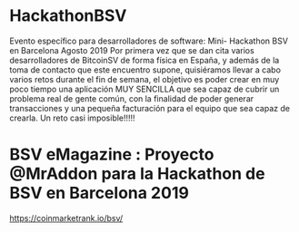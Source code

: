 # HackathonBSV
Evento específico para desarrolladores de software:  Mini- Hackathon BSV en Barcelona Agosto 2019 Por primera vez que se dan cita varios desarrolladores de BitcoinSV de forma física en España, y además de la toma de contacto que este encuentro supone, quisiéramos llevar a cabo varios retos durante el fin de semana, el objetivo es poder crear en muy poco tiempo una aplicación MUY SENCILLA que sea capaz de cubrir un problema real de gente común, con la finalidad de poder generar transacciones y una pequeña facturación para el equipo que sea capaz de crearla. Un reto casi imposible!!!!!

# BSV eMagazine : Proyecto @MrAddon para la Hackathon de BSV en Barcelona 2019
https://coinmarketrank.io/bsv/

